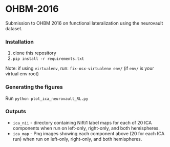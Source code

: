 # OHBM-2016
Submission to OHBM 2016 on functional lateralization using the neurovault dataset.

### Installation

1. clone this repository
2. `pip install -r requirements.txt`

Note: if using `virtualenv`, run: `fix-osx-virtualenv env/` (if `env/` is your virtual env root)

### Generating the figures

Run `python plot_ica_neurovault_RL.py`

### Outputs

* `ica_nii` - directory containing Nifti1 label maps for each of 20 ICA components when run on left-only, right-only, and both hemispheres.
* `ica_map` - Png images showing each component above (20 for each ICA run) when run on left-only, right-only, and both hemispheres.
